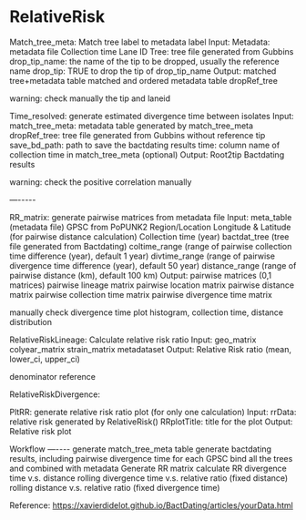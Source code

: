 # RelativeRisk
Match_tree_meta: Match tree label to metadata label
Input:
Metadata: metadata file 
Collection time
Lane ID
Tree: tree file generated from Gubbins
drop_tip_name: the name of the tip to be dropped, usually the reference name
drop_tip: TRUE to drop the tip of drop_tip_name
Output: 
matched tree+metadata table
matched and ordered metadata table
dropRef_tree

warning:
check manually the tip and laneid

Time_resolved: generate estimated divergence time between isolates
Input:
match_tree_meta: metadata table generated by match_tree_meta
dropRef_tree: tree file generated from Gubbins without reference tip
save_bd_path: path to save the bactdating results
time: column name of collection time in match_tree_meta (optional)
Output:
Root2tip
Bactdating results

warning:
check the positive correlation manually

—-----

RR_matrix: generate pairwise matrices from metadata file
Input: 
meta_table (metadata file)
GPSC from PoPUNK2
Region/Location
Longitude & Latitude (for pairwise distance calculation)
Collection time (year)
bactdat_tree (tree file generated from Bactdating)
coltime_range (range of pairwise collection time difference (year), default 1 year)
divtime_range (range of pairwise divergence time difference (year), default 50 year)
distance_range (range of pairwise distance (km), default 100 km)
Output: pairwise matrices (0,1 matrices) 
pairwise lineage matrix
pairwise location matrix
pairwise distance matrix 
pairwise collection time matrix
pairwise divergence time matrix

manually check
divergence time plot histogram, collection time, distance distribution

RelativeRiskLineage: Calculate relative risk ratio
Input: 
geo_matrix
colyear_matrix
strain_matrix
metadataset
Output:
Relative Risk ratio (mean, lower_ci, upper_ci)

denominator reference

RelativeRiskDivergence: 


PltRR: generate relative risk ratio plot (for only one calculation)
Input:
rrData: relative risk generated by RelativeRisk()
RRplotTitle: title for the plot
Output:
Relative risk plot



Workflow
—----
generate match_tree_meta table
generate bactdating results, including pairwise divergence time for each GPSC
bind all the trees and combined with metadata
Generate RR matrix
calculate RR
divergence time v.s. distance
rolling divergence time v.s. relative ratio (fixed distance)
rolling distance v.s. relative ratio (fixed divergence time)


Reference: 
https://xavierdidelot.github.io/BactDating/articles/yourData.html
